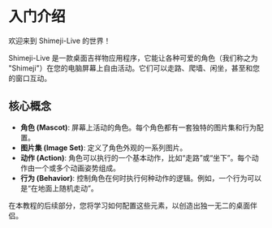 # 入门介绍

欢迎来到 Shimeji-Live 的世界！

Shimeji-Live 是一款桌面吉祥物应用程序，它能让各种可爱的角色（我们称之为 "Shimeji"）在您的电脑屏幕上自由活动。它们可以走路、爬墙、闲坐，甚至和您的窗口互动。

## 核心概念

- **角色 (Mascot)**: 屏幕上活动的角色。每个角色都有一套独特的图片集和行为配置。
- **图片集 (Image Set)**: 定义了角色外观的一系列图片。
- **动作 (Action)**: 角色可以执行的一个基本动作，比如“走路”或“坐下”。每个动作由一个或多个动画姿势组成。
- **行为 (Behavior)**: 控制角色在何时执行何种动作的逻辑。例如，一个行为可以是“在地面上随机走动”。

在本教程的后续部分，您将学习如何配置这些元素，以创造出独一无二的桌面伴侣。